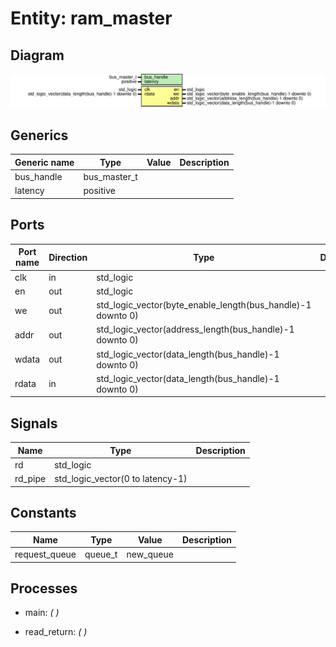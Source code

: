 # Entity: ram_master
## Diagram
![Diagram](ram_master.svg "Diagram")
## Generics
| Generic name | Type         | Value | Description |
| ------------ | ------------ | ----- | ----------- |
| bus_handle   | bus_master_t |       |             |
| latency      | positive     |       |             |
## Ports
| Port name | Direction | Type                                                        | Description |
| --------- | --------- | ----------------------------------------------------------- | ----------- |
| clk       | in        | std_logic                                                   |             |
| en        | out       | std_logic                                                   |             |
| we        | out       | std_logic_vector(byte_enable_length(bus_handle)-1 downto 0) |             |
| addr      | out       | std_logic_vector(address_length(bus_handle)-1 downto 0)     |             |
| wdata     | out       | std_logic_vector(data_length(bus_handle)-1 downto 0)        |             |
| rdata     | in        | std_logic_vector(data_length(bus_handle)-1 downto 0)        |             |
## Signals
| Name    | Type                             | Description |
| ------- | -------------------------------- | ----------- |
| rd      | std_logic                        |             |
| rd_pipe | std_logic_vector(0 to latency-1) |             |
## Constants
| Name          | Type    | Value      | Description |
| ------------- | ------- | ---------- | ----------- |
| request_queue | queue_t |  new_queue |             |
## Processes
- main: _(  )_

- read_return: _(  )_

